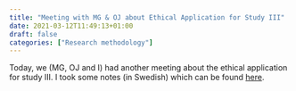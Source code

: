 ```yaml
---
title: "Meeting with MG & OJ about Ethical Application for Study III"
date: 2021-03-12T11:49:13+01:00
draft: false
categories: ["Research methodology"]
---
```


Today, we (MG, OJ and I) had another meeting about the ethical application for study III. I took some notes (in Swedish) which can be found
[here](/210312/notes-from-meeting-with-MG-and-OJ-about-ethical-application-for-study-III.html).
